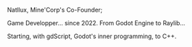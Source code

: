 Natllux, Mine'Corp's Co-Founder;

Game Developper... since 2022. From Godot Engine to Raylib... 

Starting, with gdScript, Godot's inner programming, to C++.
